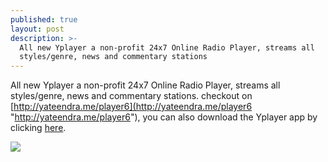 ```yaml
---
published: true
layout: post
description: >-
  All new Yplayer a non-profit 24x7 Online Radio Player, streams all
  styles/genre, news and commentary stations
---
```

All new Yplayer a non-profit 24x7 Online Radio Player, streams all styles/genre, news and commentary stations. checkout on [http://yateendra.me/player6](http://yateendra.me/player6 "http://yateendra.me/player6"), you can also download the Yplayer app by clicking [here](https://drive.google.com/open?id=1-AsTgpOU9kNKDQ9P8PXqiX0Btqen4yBj "https://drive.google.com/open?id=1-AsTgpOU9kNKDQ9P8PXqiX0Btqen4yBj").

![]({{site.baseurl}}/http://lh3.googleusercontent.com/8eTl0BVjWWiQIhvlLxPxJE3to09pOMZNzx69INYZTZ3zg3Mggqox2iBExy0inRZrOMAZFILzikwIfNdL8f24RpYoMs4d1BZ3N1fVA39jZ4Y1ZWIOP_d9RlBPr5Vrx3xKYa0zp56oCjJ-Nl-BwtFRFX3NX7oU7TeW2-hGEa5XPb68P8migCZw8Grq1z1Lkrv0XyKt3dFeQ8htFJqKRhAnFDVwCrwzM6C0ff7IkJkLlUanIZs81hWf2c78dEdzyli18qMa3S-0TMF3uKww4_A0wkOMQr19dWuxPgF6Rmv7joS02HlHDKZOQ1YJNH1Q2SUvsPgDhMcJEx7JnQrUXv0h1e1H2xtLxBVBFrDRkPrCwlyO35O2G1C4RyMwCyAL9wsdDX2Y_G2lhbMg_GTBWXfkbp5-CRdbUVlLj4at0ustVpxvB0zsSSP5IT4Zyir-ZY0VS9Z5vFF-0Ii9WXv2u1jq5Yp3Oyky3rZoDZQ99p3xCf7gX1-gFD1HiTPsAzauBziImHrsEb3ayXLSTfALfnICobKC4lAtl4m8398_UvjF6CGILHKektSjk-YTAlNfAQXbkR4XgpIg1zcNDhUM9MkVeWuzZK8OamCz7SdOFQJWORnzzkSPa49o9epUuScO1JJaZYVSdMOM9VrAS-WUThXfBU3ZPsM2R4a6lgpw_fwYjUVCDyVbu0xo8Q=w463-h309-no)
